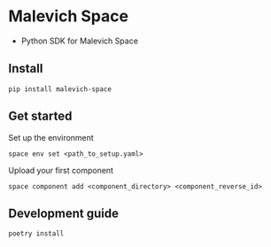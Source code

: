 # Malevich Space

- Python SDK for Malevich Space

## Install

    pip install malevich-space

## Get started

Set up the environment

    space env set <path_to_setup.yaml>


Upload your first component

    space component add <component_directory> <component_reverse_id>


## Development guide

    poetry install